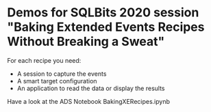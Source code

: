 # Demos for SQLBits 2020 session "Baking Extended Events Recipes Without Breaking a Sweat"

For each recipe you need:

- A session to capture the events
- A smart target configuration
- An application to read the data or display the results

Have a look at the ADS Notebook BakingXERecipes.ipynb